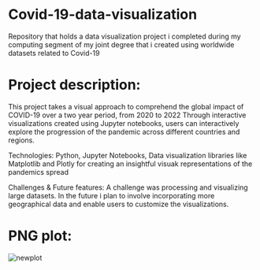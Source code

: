 # Covid-19-data-visualization
Repository that holds a data visualization project i completed during my computing segment of my joint degree that i created using worldwide datasets related to Covid-19

# Project description:
This project takes a visual approach to comprehend the global impact of COVID-19 over a two year period, from 2020 to 2022 Through interactive visualizations created using Jupyter notebooks, users can interactively explore the progression of the pandemic across different countries and regions.

Technologies: Python, Jupyter Notebooks, Data visualization libraries like Matplotlib and Plotly for creating an insightful visuak representations of the pandemics spread

Challenges & Future features: A challenge was processing and visualizing large datasets. In the future i plan to involve incorporating more geographical data and enable users to customize the visualizations.

# PNG plot:
![newplot](https://github.com/Ade-212/Covid-19-data-visualization/assets/143139190/68ae9d96-4173-4b2a-8f80-843981c91216)

